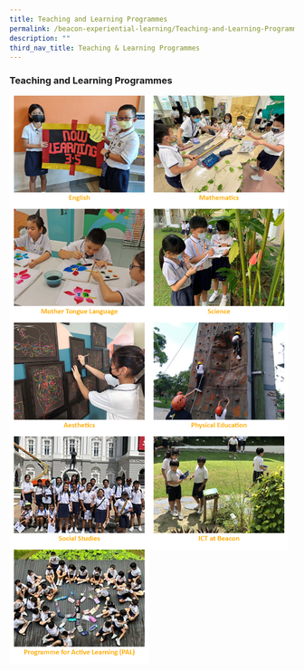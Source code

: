 ```yaml
---
title: Teaching and Learning Programmes
permalink: /beacon-experiential-learning/Teaching-and-Learning-Programmes/tnl/
description: ""
third_nav_title: Teaching & Learning Programmes
---
```

### Teaching and Learning Programmes

<p><a href="/beacon-experiential-learning/Teaching-and-Learning-Programmes/el/">
<img src="/images/BEL/bel-tl01.jpg" style="width:49%" align="left"></a></p>

<p><a href="/beacon-experiential-learning/Teaching-and-Learning-Programmes/mathe/">
<img src="/images/BEL/bel-tl02.jpg" style="width:49%" align="left">
</a></p>

<p><a href="/beacon-experiential-learning/Teaching-and-Learning-Programmes/mtl/">
<img src="/images/BEL/bel-tl03.jpg" style="width:49%" align="left">
</a></p>

<p><a href="/beacon-experiential-learning/teaching-and-learning-programmes/sci/">
<img src="/images/BEL/bel-tl04.jpg" style="width:49%" align="left">

</a></p><p><a href="/beacon-experiential-learning/Teaching-and-Learning-Programmes/aesthetics/">
<img src="/images/BEL/bel-tl05.jpg" style="width:49%" align="left">
</a></p>

<p><a href="/beacon-experiential-learning/Teaching-and-Learning-Programmes/pe/">
<img src="/images/BEL/bel-tl06.jpg" style="width:49%" align="left">
</a></p>

<p><a href="/beacon-experiential-learning/Teaching-and-Learning-Programmes/ss/">
<img src="/images/BEL/bel-tl07.jpg" style="width:49%" align="left">
</a></p>

<p><a href="/beacon-experiential-learning/teaching-and-learning-programmes/ict/">
<img src="/images/BEL/bel-tl08.jpg" style="width:49%" align="left">
</a></p>

<p><a href="/beacon-experiential-learning/Teaching-and-Learning-Programmes/al/">
<img src="/images/BEL/bel-tl09.jpg" style="width:49%">
</a></p>